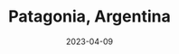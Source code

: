 ---
post_id:    2023-04-IT
title:      Patagonia, Argentina
date:       2023-04-09
date_start: 2023-04-05
date_end:   2023-04-10
images:
  - ext:    2023-04-IT_00.jpg
    width:  3000
    height: 2142
    ar:			5-7
    meta:   Italy, Parco Naturale Regionale della Lessinia
tags:
  - Travel
  - Europe
---